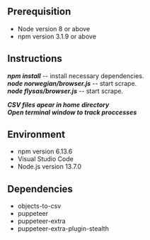 ## Prerequisition
- Node version 8 or above
- npm version 3.1.9 or above

## Instructions
***npm install*** -- install necessary dependencies.<br>
***node norwegian/browser.js*** -- start scrape.<br>
***node flysas/browser.js*** -- start scrape.

***CSV files  apear in home directory</br>
Open terminal window to track proccesses***

## Environment
- npm version 6.13.6
- Visual Studio Code
- Node.js version 13.7.0

## Dependencies
- objects-to-csv
- puppeteer
- puppeteer-extra
- puppeteer-extra-plugin-stealth

